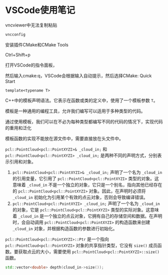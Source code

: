 # VSCode使用笔记

vncviewer中无法复制粘贴

```bash
vncconfig
```

安装插件CMake和CMake Tools

Ctrl+Shift+p

打开VSCode的指令面板，

然后输入cmake:q，VSCode会根据输入自动提示，然后选择CMake: Quick Start





`template<typename T>` 

C++中的模板声明语法。它表示在函数或类的定义中，使用了一个模板参数 `T`。

模板是一种通用的编程工具，允许我们编写可以适用于多种类型的代码。

通过使用模板，我们可以在不必为每种类型都编写不同的代码的情况下，实现代码的重用和泛化

模板函数的实现不能放在源文件中，需要直接放在头文件中。



`pcl::PointCloud<pcl::PointXYZI>& _cloud_in;` 和 `pcl::PointCloud<pcl::PointXYZI> _cloud_in;` 是两种不同的声明方式，分别表示引用和对象。

1. `pcl::PointCloud<pcl::PointXYZI>& _cloud_in;` 声明了一个名为 `_cloud_in` 的引用变量，它引用了 `pcl::PointCloud<pcl::PointXYZI>` 类型的对象。这意味着 `_cloud_in` 不是一个独立的对象，它只是一个别名，指向其他已经存在的 `pcl::PointCloud<pcl::PointXYZI>` 对象。因此，在声明时必须将 `_cloud_in` 初始化为引用某个有效的点云对象，否则会导致编译错误。
2. `pcl::PointCloud<pcl::PointXYZI> _cloud_in;` 声明了一个名为 `_cloud_in` 的对象，它是 `pcl::PointCloud<pcl::PointXYZI>` 类型的实际对象。这意味着 `_cloud_in` 是一个独立的点云对象，它拥有自己的存储空间和数据。在声明时，会自动调用 `pcl::PointCloud<pcl::PointXYZI>` 的构造函数来创建 `_cloud_in` 对象，并根据构造函数的参数进行初始化。



`pcl::PointCloud<pcl::PointXYZI>::Ptr` 是一个指向 `pcl::PointCloud<pcl::PointXYZI>` 对象的共享指针类型，它没有 `size()` 成员函数。要获取点云的大小，需要使用 `pcl::PointCloud<pcl::PointXYZI>::size()` 函数。

```c++
std::vector<double> depth(cloud_in->size());
```



